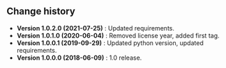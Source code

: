 Change history
--------------

* **Version 1.0.2.0 (2021-07-25)** : Updated requirements.
* **Version 1.0.1.0 (2020-06-04)** : Removed license year, added first tag.
* **Version 1.0.0.1 (2019-09-29)** : Updated python version, updated requirements.
* **Version 1.0.0.0 (2018-06-09)** : 1.0 release.
